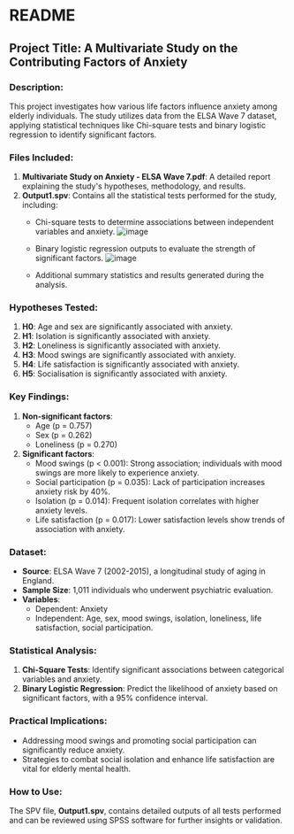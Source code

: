 # README

## Project Title: A Multivariate Study on the Contributing Factors of Anxiety

### Description:
This project investigates how various life factors influence anxiety among elderly individuals. The study utilizes data from the ELSA Wave 7 dataset, applying statistical techniques like Chi-square tests and binary logistic regression to identify significant factors.

### Files Included:
1. **Multivariate Study on Anxiety - ELSA Wave 7.pdf**: A detailed report explaining the study's hypotheses, methodology, and results.
2. **Output1.spv**: Contains all the statistical tests performed for the study, including:
   - Chi-square tests to determine associations between independent variables and anxiety.
     ![image](https://github.com/user-attachments/assets/e28b8376-e977-406f-9d08-1a134021d234)

   - Binary logistic regression outputs to evaluate the strength of significant factors.
     ![image](https://github.com/user-attachments/assets/9a01c8d6-b9a6-498e-af6d-1263e50e81d3)

   - Additional summary statistics and results generated during the analysis.

### Hypotheses Tested:
1. **H0**: Age and sex are significantly associated with anxiety.
2. **H1**: Isolation is significantly associated with anxiety.
3. **H2**: Loneliness is significantly associated with anxiety.
4. **H3**: Mood swings are significantly associated with anxiety.
5. **H4**: Life satisfaction is significantly associated with anxiety.
6. **H5**: Socialisation is significantly associated with anxiety.

### Key Findings:
1. **Non-significant factors**:
   - Age (p = 0.757)
   - Sex (p = 0.262)
   - Loneliness (p = 0.270)
2. **Significant factors**:
   - Mood swings (p < 0.001): Strong association; individuals with mood swings are more likely to experience anxiety.
   - Social participation (p = 0.035): Lack of participation increases anxiety risk by 40%.
   - Isolation (p = 0.014): Frequent isolation correlates with higher anxiety levels.
   - Life satisfaction (p = 0.017): Lower satisfaction levels show trends of association with anxiety.

### Dataset:
- **Source**: ELSA Wave 7 (2002-2015), a longitudinal study of aging in England.
- **Sample Size**: 1,011 individuals who underwent psychiatric evaluation.
- **Variables**:
  - Dependent: Anxiety
  - Independent: Age, sex, mood swings, isolation, loneliness, life satisfaction, social participation.

### Statistical Analysis:
1. **Chi-Square Tests**: Identify significant associations between categorical variables and anxiety.
2. **Binary Logistic Regression**: Predict the likelihood of anxiety based on significant factors, with a 95% confidence interval.

### Practical Implications:
- Addressing mood swings and promoting social participation can significantly reduce anxiety.
- Strategies to combat social isolation and enhance life satisfaction are vital for elderly mental health.

### How to Use:
The SPV file, **Output1.spv**, contains detailed outputs of all tests performed and can be reviewed using SPSS software for further insights or validation.
